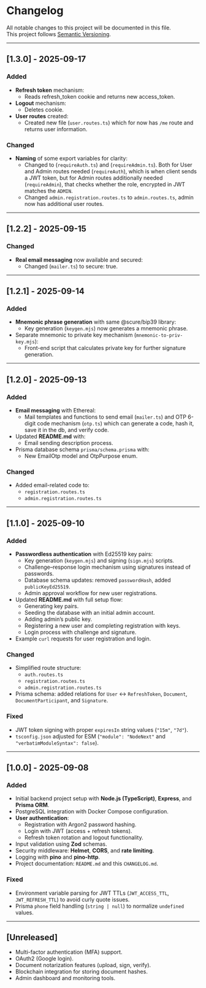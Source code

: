 # Changelog

All notable changes to this project will be documented in this file.  
This project follows [Semantic Versioning](https://semver.org/).

---
## [1.3.0] - 2025-09-17
### Added
- **Refresh token** mechanism:
  - Reads refresh_token cookie and returns new access_token.
- **Logout** mechanism:
  - Deletes cookie.
- **User routes** created:
  -  Created new file (`user.routes.ts`) which for now has `/me` route and returns user information.

### Changed
- **Naming** of some export variables for clarity:
  - Changed to (`requireAuth.ts`) and (`requireAdmin.ts`). Both for User and Admin routes needed (`requireAuth`), which is when client sends a JWT token, but for Admin routes additionally needed (`requireAdmin`), that checks whether the role, encrypted in JWT matches the `ADMIN`.
  - Changed `admin.registration.routes.ts` to `admin.routes.ts`, admin now has additional user routes.

---
## [1.2.2] - 2025-09-15
### Changed
- **Real email messaging** now available and secured:
  -  Changed (`mailer.ts`) to secure: true.

---
## [1.2.1] - 2025-09-14
### Added
- **Mnemonic phrase generation** with same @scure/bip39 library:
  - Key generation (`keygen.mjs`) now generates a mnemonic phrase.
- Separate mnemonic to private key mechanism (`mnemonic-to-priv-key.mjs`):
  - Front-end script that calculates private key for further signature generation.

---

## [1.2.0] - 2025-09-13
### Added
- **Email messaging** with Ethereal:
  - Mail templates and functions to send email (`mailer.ts`) and OTP 6-digit code mechanism (`otp.ts`) which can generate a code, hash it, save it in the db, and verify code.
- Updated **README.md** with:
  - Email sending description process.
- Prisma database schema `prisma/schema.prisma` with:
  - New EmailOtp model and OtpPurpose enum.

### Changed
- Added email-related code to:
  - `registration.routes.ts`  
  - `admin.registration.routes.ts`

---

## [1.1.0] - 2025-09-10
### Added
- **Passwordless authentication** with Ed25519 key pairs:
  - Key generation (`keygen.mjs`) and signing (`sign.mjs`) scripts.
  - Challenge–response login mechanism using signatures instead of passwords.
  - Database schema updates: removed `passwordHash`, added `publicKeyEd25519`.
  - Admin approval workflow for new user registrations.
- Updated **README.md** with full setup flow:
  - Generating key pairs.
  - Seeding the database with an initial admin account.
  - Adding admin’s public key.
  - Registering a new user and completing registration with keys.
  - Login process with challenge and signature.
- Example `curl` requests for user registration and login.

### Changed
- Simplified route structure:
  - `auth.routes.ts`  
  - `registration.routes.ts`  
  - `admin.registration.routes.ts`
- Prisma schema: added relations for `User` ↔ `RefreshToken`, `Document`, `DocumentParticipant`, and `Signature`.

### Fixed
- JWT token signing with proper `expiresIn` string values (`"15m"`, `"7d"`).
- `tsconfig.json` adjusted for ESM (`"module": "NodeNext"` and `"verbatimModuleSyntax": false`).

---

## [1.0.0] - 2025-09-08
### Added
- Initial backend project setup with **Node.js (TypeScript)**, **Express**, and **Prisma ORM**.
- PostgreSQL integration with Docker Compose configuration.
- **User authentication**:
  - Registration with Argon2 password hashing.
  - Login with JWT (access + refresh tokens).
  - Refresh token rotation and logout functionality.
- Input validation using **Zod** schemas.
- Security middleware: **Helmet**, **CORS**, and **rate limiting**.
- Logging with **pino** and **pino-http**.
- Project documentation: `README.md` and this `CHANGELOG.md`.

### Fixed
- Environment variable parsing for JWT TTLs (`JWT_ACCESS_TTL`, `JWT_REFRESH_TTL`) to avoid curly quote issues.
- Prisma `phone` field handling (`string | null`) to normalize `undefined` values.

---

## [Unreleased]
- Multi-factor authentication (MFA) support.
- OAuth2 (Google login).
- Document notarization features (upload, sign, verify).
- Blockchain integration for storing document hashes.
- Admin dashboard and monitoring tools.
